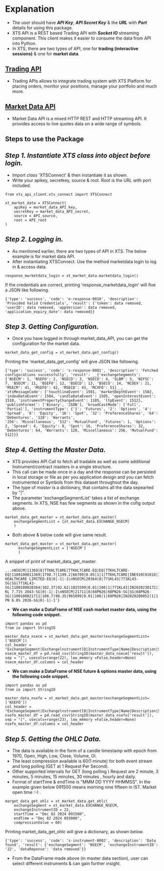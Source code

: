 # Explanation
* The user should have ___API Key___, ___API Secret Key___ & the ___URL___ with ___Port___ details for using this package.
* XTS API is a REST based Trading API with ___Socket IO___ streaming component. This client makes it easier to consume the data from API into Python.
* In XTS, there are two types of API, one for __trading (interactive sessions)__ & one for __market data__.

## [Trading API](https://symphonyfintech.com/xts-trading-front-end-api-v2/)
* Trading APIs allows to integrate trading system with XTS Platform for placing orders, monitor your positions, manage your portfolio and much more.
## [Market Data API](https://symphonyfintech.com/xts-market-data-front-end-api-v2/#section/Authentication)
* Market Data API is a mixed HTTP REST and HTTP streaming API. It provides access to live quotes data on a wide range of symbols.

## __Steps to use the Package__
## ___Step 1. Instantiate XTS class into object before login.___
* Import _class_ 'XTSConnect' & then instantiate it as shown.
* Write your apikey, secretkey, source & root. Root is the URL with port included.

```
from xts_api_client.xts_connect import XTSConnect

xt_market_data = XTSConnect(
    apiKey = market_data_API_key,
    secretKey = market_data_API_secret,
    source = API_source,
    root = API_root
)
```
## ___Step 2. Logging in.___

* As mentioned earlier, there are two types of API in XTS. The below example is for market data API.
* After instantiating XTSConnect. Use the method marketdata login to log in & access data.

```
response_marketdata_login = xt_market_data.marketdata_login()
```

If the credentials are correct, printing 'response_marketdata_login' will five a JSON like following.
```
{'type': 'success', 'code': 'e-response-0010', 'description': 'Provided Valid Credentials', 'result': {'token': data removed, 'userID': data removed, 'appVersion': data removed, 'application_expiry_date': data removed}}
```
## ___Step 3. Getting Configuration.___

* Once you have logged in through market_data_API, you can get the configuration for the market data.
```
market_data_get_config = xt_market_data.get_config()
```

Printing the 'market_data_get_config' will give JSON like following.

```
{'type': 'success', 'code': 's-response-0001', 'description': 'Fetched configurations successfully', 'result': __{'exchangeSegments': {'NSECM': 1, 'NSEFO': 2, 'NSECD': 3, 'NSECO': 4, 'SLBM': 5, 'NIFSC': 7, 'BSECM': 11, 'BSEFO': 12, 'BSECD': 13, 'BSECO': 14, 'NCDEX': 21, 'MSECM': 41, 'MSEFO': 42, 'MSECD': 43, 'MCXFO': 51}__, 'xtsMessageCode': {'touchlineEvent': 1501, 'marketDepthEvent': 1502, 'indexDataEvent': 1504, 'candleDataEvent': 1505, 'openInterestEvent': 1510, 'instrumentPropertyChangeEvent': 1105, 'ltpEvent': 1512}, 'publishFormat': ['Binary', 'JSON'], 'broadCastMode': ['Full', 'Partial'], 'instrumentType': {'1': 'Futures', '2': 'Options', '4': 'Spread', '8': 'Equity', '16': 'Spot', '32': 'PreferenceShares', '64': 'Debentures', '128': 'Warrants', 
'256': 'Miscellaneous', '512': 'MutualFund', 'Futures': 1, 'Options': 2, 'Spread': 4, 'Equity': 8, 'Spot': 16, 'PreferenceShares': 32, 'Debentures': 64, 'Warrants': 128, 'Miscellaneous': 256, 'MutualFund': 512}}}
```



## ___Step 4. Getting the Master Data.___

* XTS provides API Call to fetch all tradable as well as some additional Instrument/contract masters in a single structure. 
* This call can be made once in a day and the response can be persisted in local storage or file as per you application design and you can fetch instrumented or Symbols from this dataset throughout the day.
* The type of _master_ is a dictionary, that contains all the data sepearted by "|".
* The parameter 'exchangeSegmentList' takes a list of exchange segments. In XTS, NSE has few segments as shown in the cofig output above.

```
market_data_get_master = xt_market_data.get_master(
    exchangeSegmentList = [xt_market_data.EXCHANGE_NSECM]
    )
```
* Both above & below code will give same result. 
```
market_data_get_master = xt_market_data.get_master(
      exchangeSegmentList = ['NSECM']
      )
```

A snippet of print of market_data_get_master.
```
...nNSECM|11369|8|TTKHLTCARE|TTKHLTCARE-EQ|EQ|TTKHLTCARE-EQ|1100100011369|1798.7|1199.2|66709|0.05|1|1|TTKHLTCARE|INE910C01018|1|1|TTK HEALTHCARE LIMITED-EQ|0|-1|-1\nNSECM|20364|8|771KL43|771KL43-SG|SG|771KL43-SG|1100100020364|102.37|92.62|1025599|0.01|100|1|771KL43|IN2020230172|1|1|SDL KL 7.71% 2043-SG|0|-1|-1\nNSECM|21711|8|68PN26|68PN26-SG|SG|68PN26-SG|1100100021711|108.7|98.35|965899|0.01|100|1|68PN26|IN2820200052|1|1|SDL PN 6.8% 2026-SG|0|-1|-1'}
```
* __We can make a DataFrame of NSE cash market master data, using the following code snippet.__

```
import pandas as pd
from io import StringIO 

master_data_nsecm = xt_market_data.get_master(exchangeSegmentList=['NSECM'])
col_header = "ExchangeSegment|ExchangelnstrumentlD|InstrumentType|Name|Description|Series|NameWithSeries|InstrumentlD|PriceBand.High|PriceBand.Low|FreezeQty|TickSize|LotSize|Multiplier|DisplayName|ISIN|PriceNumerator|PriceDenominator|DetailedDescription|ExtendedSurvlndicator|Cautionlndicator|GSMIndicator".split("|")
nsecm_master_df = pd.read_csv(StringIO(master_data_nsecm['result']), sep = "|", usecols=range(22), low_memory =False,header=None)
nsecm_master_df.columns = col_header
```

* __We can make a DataFrame of NSE future & options master data, using the following code snippet.__

```
import pandas as pd
from io import StringIO 

master_data_nsefo = xt_market_data.get_master(exchangeSegmentList=['NSEFO'])
col_header = "ExchangeSegment|ExchangelnstrumentlD|InstrumentType|Name|Description|Series|NameWithSeries|InstrumentID|PriceBand.High|PriceBand.Low|FreezeQty|TickSize|LotSize|Multiplierl|Underlyinglnstrumentld|UnderlyinglndexName|ContractExpiration|StrikePrice|OptionType|DisplayNamel|PriceNumerator|PriceDenominator|DetailedDescription".split("|")
nsefo_master_df = pd.read_csv(StringIO(master_data_nsefo['result']), sep = "|", usecols=range(23), low_memory =False,header=None)
nsefo_master_df.columns = col_header
```

## ___Step 5. Getting the OHLC Data.___

* The data is available in the form of a candle timestamp with epoch from 1970, Open, High, Low, Close, Volume, OI.
* The least compression available is 60(1 minute) for both event stream and long polling (GET at 1 Request Per Second).
* Other supported intervals for GET (long polling ) Request are 2 minute, 3 minutes, 5 minutes, 15 minutes, 30 minutes , hourly and daily.
* Format of startTime & endTime is "MMM DD YYYY HHMMSS". In the example given below 091500 means morning nine fifteen in IST. Market open  time :-) .

```
marget_data_get_ohlc = xt_market_data.get_ohlc(
    exchangeSegment = xt_market_data.EXCHANGE_NSECM,
    exchangeInstrumentID = 22,
    startTime = "Dec 02 2024 091500",
    endTime = "Dec 02 2024 093000",
    compressionValue = 60)
```

Printing market_data_get_ohlc will give a dictionary, as shown below.

```
{'type': 'success', 'code': 's-instrument-0002', 'description': 'Data found', 'result': {'exchangeSegment': 'NSECM', 'exchangeInstrumentID': '22', 'dataReponse': 'data removed'}}
```

* From the DataFrame made above (in master data section), user can select different instruments & can gain further insight.